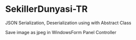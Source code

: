 # SekillerDunyasi-TR
JSON Serialization, Deserialization using with Abstract Class

Save image as jpeg in WindowsForm Panel Controller
